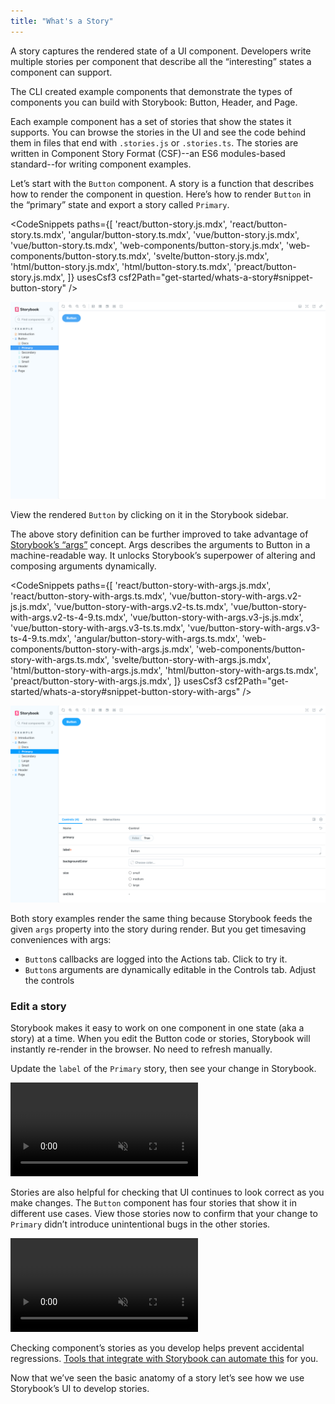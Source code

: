 ```yaml
---
title: "What's a Story"
---
```


A story captures the rendered state of a UI component. Developers write multiple stories per component that describe all the “interesting” states a component can support.

The CLI created example components that demonstrate the types of components you can build with Storybook: Button, Header, and Page.

Each example component has a set of stories that show the states it supports. You can browse the stories in the UI and see the code behind them in files that end with `.stories.js` or `.stories.ts`. The stories are written in Component Story Format (CSF)--an ES6 modules-based standard--for writing component examples.

Let’s start with the `Button` component. A story is a function that describes how to render the component in question. Here’s how to render `Button` in the “primary” state and export a story called `Primary`.

<!-- prettier-ignore-start -->

<CodeSnippets
  paths={[
    'react/button-story.js.mdx',
    'react/button-story.ts.mdx',
    'angular/button-story.ts.mdx',
    'vue/button-story.js.mdx',
    'vue/button-story.ts.mdx',
    'web-components/button-story.js.mdx',
    'web-components/button-story.ts.mdx',
    'svelte/button-story.js.mdx',
    'html/button-story.js.mdx',
    'html/button-story.ts.mdx',
    'preact/button-story.js.mdx',
  ]}
  usesCsf3
  csf2Path="get-started/whats-a-story#snippet-button-story"
/>

<!-- prettier-ignore-end -->

![Initial button story](./example-button-noargs.png)

View the rendered `Button` by clicking on it in the Storybook sidebar.

The above story definition can be further improved to take advantage of [Storybook’s “args”](../writing-stories/args.md) concept. Args describes the arguments to Button in a machine-readable way. It unlocks Storybook’s superpower of altering and composing arguments dynamically.

<!-- prettier-ignore-start -->

<CodeSnippets
  paths={[
    'react/button-story-with-args.js.mdx',
    'react/button-story-with-args.ts.mdx',
    'vue/button-story-with-args.v2-js.js.mdx',
    'vue/button-story-with-args.v2-ts.ts.mdx',
    'vue/button-story-with-args.v2-ts-4-9.ts.mdx',
    'vue/button-story-with-args.v3-js.js.mdx',
    'vue/button-story-with-args.v3-ts.ts.mdx',
    'vue/button-story-with-args.v3-ts-4-9.ts.mdx',
    'angular/button-story-with-args.ts.mdx',
    'web-components/button-story-with-args.js.mdx',
    'web-components/button-story-with-args.ts.mdx',
    'svelte/button-story-with-args.js.mdx',
    'html/button-story-with-args.js.mdx',
    'html/button-story-with-args.ts.mdx',
    'preact/button-story-with-args.js.mdx',
  ]}
  usesCsf3
  csf2Path="get-started/whats-a-story#snippet-button-story-with-args"
/>

<!-- prettier-ignore-end -->

![Button story with args](./example-button-args.png)

Both story examples render the same thing because Storybook feeds the given `args` property into the story during render. But you get timesaving conveniences with args:

- `Button`s callbacks are logged into the Actions tab. Click to try it.
- `Button`s arguments are dynamically editable in the Controls tab. Adjust the controls

### Edit a story

Storybook makes it easy to work on one component in one state (aka a story) at a time. When you edit the Button code or stories, Storybook will instantly re-render in the browser. No need to refresh manually.

Update the `label` of the `Primary` story, then see your change in Storybook.

<video autoPlay muted playsInline loop>
  <source
    src="example-button-hot-module-reload-optimized.mp4"
    type="video/mp4"
  />
</video>

Stories are also helpful for checking that UI continues to look correct as you make changes. The `Button` component has four stories that show it in different use cases. View those stories now to confirm that your change to `Primary` didn’t introduce unintentional bugs in the other stories.

<video autoPlay muted playsInline loop>
  <source
    src="example-button-browse-stories-optimized.mp4"
    type="video/mp4"
  />
</video>

Checking component’s stories as you develop helps prevent accidental regressions. [Tools that integrate with Storybook can automate this](../writing-tests/introduction.md) for you.

Now that we’ve seen the basic anatomy of a story let’s see how we use Storybook’s UI to develop stories.
